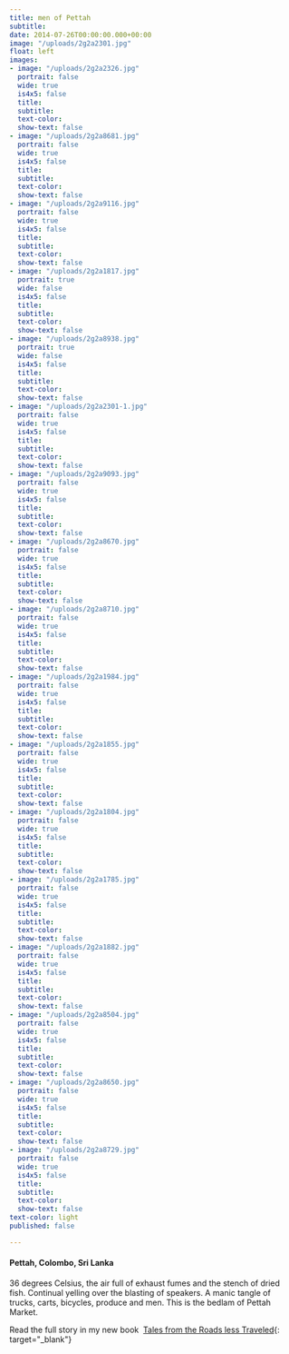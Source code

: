 ```yaml
---
title: men of Pettah
subtitle: 
date: 2014-07-26T00:00:00.000+00:00
image: "/uploads/2g2a2301.jpg"
float: left
images:
- image: "/uploads/2g2a2326.jpg"
  portrait: false
  wide: true
  is4x5: false
  title: 
  subtitle: 
  text-color: 
  show-text: false
- image: "/uploads/2g2a8681.jpg"
  portrait: false
  wide: true
  is4x5: false
  title: 
  subtitle: 
  text-color: 
  show-text: false
- image: "/uploads/2g2a9116.jpg"
  portrait: false
  wide: true
  is4x5: false
  title: 
  subtitle: 
  text-color: 
  show-text: false
- image: "/uploads/2g2a1817.jpg"
  portrait: true
  wide: false
  is4x5: false
  title: 
  subtitle: 
  text-color: 
  show-text: false
- image: "/uploads/2g2a8938.jpg"
  portrait: true
  wide: false
  is4x5: false
  title: 
  subtitle: 
  text-color: 
  show-text: false
- image: "/uploads/2g2a2301-1.jpg"
  portrait: false
  wide: true
  is4x5: false
  title: 
  subtitle: 
  text-color: 
  show-text: false
- image: "/uploads/2g2a9093.jpg"
  portrait: false
  wide: true
  is4x5: false
  title: 
  subtitle: 
  text-color: 
  show-text: false
- image: "/uploads/2g2a8670.jpg"
  portrait: false
  wide: true
  is4x5: false
  title: 
  subtitle: 
  text-color: 
  show-text: false
- image: "/uploads/2g2a8710.jpg"
  portrait: false
  wide: true
  is4x5: false
  title: 
  subtitle: 
  text-color: 
  show-text: false
- image: "/uploads/2g2a1984.jpg"
  portrait: false
  wide: true
  is4x5: false
  title: 
  subtitle: 
  text-color: 
  show-text: false
- image: "/uploads/2g2a1855.jpg"
  portrait: false
  wide: true
  is4x5: false
  title: 
  subtitle: 
  text-color: 
  show-text: false
- image: "/uploads/2g2a1804.jpg"
  portrait: false
  wide: true
  is4x5: false
  title: 
  subtitle: 
  text-color: 
  show-text: false
- image: "/uploads/2g2a1785.jpg"
  portrait: false
  wide: true
  is4x5: false
  title: 
  subtitle: 
  text-color: 
  show-text: false
- image: "/uploads/2g2a1882.jpg"
  portrait: false
  wide: true
  is4x5: false
  title: 
  subtitle: 
  text-color: 
  show-text: false
- image: "/uploads/2g2a8504.jpg"
  portrait: false
  wide: true
  is4x5: false
  title: 
  subtitle: 
  text-color: 
  show-text: false
- image: "/uploads/2g2a8650.jpg"
  portrait: false
  wide: true
  is4x5: false
  title: 
  subtitle: 
  text-color: 
  show-text: false
- image: "/uploads/2g2a8729.jpg"
  portrait: false
  wide: true
  is4x5: false
  title: 
  subtitle: 
  text-color: 
  show-text: false
text-color: light
published: false

---
```

#### Pettah, Colombo, Sri Lanka

36 degrees Celsius, the air full of exhaust fumes and the stench of dried fish. Continual yelling over the blasting of speakers. A manic tangle of trucks, carts, bicycles, produce and men. This is the bedlam of Pettah Market.&nbsp;

Read the full story in my new book &nbsp;[Tales from the Roads less Traveled](https://shop.pieaerts.com/collections/book){: target="_blank"}